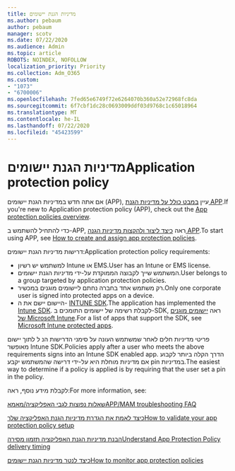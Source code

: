 ```yaml
---
title: מדיניות הגנת יישומים
ms.author: pebaum
author: pebaum
manager: scotv
ms.date: 07/22/2020
ms.audience: Admin
ms.topic: article
ROBOTS: NOINDEX, NOFOLLOW
localization_priority: Priority
ms.collection: Adm_O365
ms.custom:
- "1073"
- "6700006"
ms.openlocfilehash: 7fed65e6749f72e6264070b360a52e72968fc8da
ms.sourcegitcommit: 6f7cbf1dc28c0693009ddf03d9768c1c65018964
ms.translationtype: MT
ms.contentlocale: he-IL
ms.lasthandoff: 07/22/2020
ms.locfileid: "45423599"
---
```

# <a name="application-protection-policy"></a><span data-ttu-id="12d4c-102">מדיניות הגנת יישומים</span><span class="sxs-lookup"><span data-stu-id="12d4c-102">Application protection policy</span></span>

<span data-ttu-id="12d4c-103">אם אתה חדש במדיניות הגנת יישומים (APP), עיין [במבט כולל על מדיניות הגנת APP](https://docs.microsoft.com/intune/apps/app-protection-policy).</span><span class="sxs-lookup"><span data-stu-id="12d4c-103">If you're new to Application protection policy (APP), check out the [App protection policies overview](https://docs.microsoft.com/intune/apps/app-protection-policy).</span></span>

<span data-ttu-id="12d4c-104">כדי להתחיל להשתמש ב-APP, ראה [כיצד ליצור ולהקצות מדיניות הגנה APP](https://docs.microsoft.com/intune/app-protection-policies).</span><span class="sxs-lookup"><span data-stu-id="12d4c-104">To start using APP, see [How to create and assign app protection policies](https://docs.microsoft.com/intune/app-protection-policies).</span></span>

<span data-ttu-id="12d4c-105">דרישות מדיניות הגנת יישומים:</span><span class="sxs-lookup"><span data-stu-id="12d4c-105">Application protection policy requirements:</span></span>

- <span data-ttu-id="12d4c-106">למשתמש יש רשיון Intune או EMS.</span><span class="sxs-lookup"><span data-stu-id="12d4c-106">User has an Intune or EMS license.</span></span>
- <span data-ttu-id="12d4c-107">המשתמש שייך לקבוצה הממוקדת על-ידי מדיניות הגנת יישומים.</span><span class="sxs-lookup"><span data-stu-id="12d4c-107">User belongs to a group targeted by application protection policies.</span></span>
- <span data-ttu-id="12d4c-108">רק משתמש אחד בחברה נחתם ליישומים מוגנים במכשיר.</span><span class="sxs-lookup"><span data-stu-id="12d4c-108">Only one corporate user is signed into protected apps on a device.</span></span>
- <span data-ttu-id="12d4c-109">היישום יישם את ה- [INTUNE SDK](https://docs.microsoft.com/intune/app-sdk-get-started).</span><span class="sxs-lookup"><span data-stu-id="12d4c-109">The application has implemented the [Intune SDK](https://docs.microsoft.com/intune/app-sdk-get-started).</span></span> <span data-ttu-id="12d4c-110">לקבלת רשימה של יישומים התומכים ב-SDK, ראה [יישומים מוגנים של Microsoft Intune](https://docs.microsoft.com/intune/apps-supported-intune-apps).</span><span class="sxs-lookup"><span data-stu-id="12d4c-110">For a list of apps that support the SDK, see [Microsoft Intune protected apps](https://docs.microsoft.com/intune/apps-supported-intune-apps).</span></span>

<span data-ttu-id="12d4c-111">פריטי מדיניות חלים לאחר שמשתמש העונה על סימני הדרישות הנ ל לתוך יישום מאופשר Intune SDK.</span><span class="sxs-lookup"><span data-stu-id="12d4c-111">Policies apply after a user who meets the above requirements signs into an Intune SDK enabled app.</span></span> <span data-ttu-id="12d4c-112">הדרך הקלה ביותר לקבוע אם מדיניות מוחלת היא על-ידי דרישה שהמשתמש יקבע pin במדיניות.</span><span class="sxs-lookup"><span data-stu-id="12d4c-112">The easiest way to determine if a policy is applied is by requiring that the user set a pin in the policy.</span></span> 

<span data-ttu-id="12d4c-113">לקבלת מידע נוסף, ראה:</span><span class="sxs-lookup"><span data-stu-id="12d4c-113">For more information, see:</span></span>

[<span data-ttu-id="12d4c-114">שאלות נפוצות לגבי האפליקציה/מאמא</span><span class="sxs-lookup"><span data-stu-id="12d4c-114">APP/MAM troubleshooting FAQ</span></span>](https://docs.microsoft.com/intune/apps/troubleshoot-mam)  

[<span data-ttu-id="12d4c-115">כיצד לאמת את הגדרת מדיניות הגנת האפליקציה שלך</span><span class="sxs-lookup"><span data-stu-id="12d4c-115">How to validate your app protection policy setup</span></span>](https://docs.microsoft.com/intune/app-protection-policies-validate)

[<span data-ttu-id="12d4c-116">הבנת מדיניות הגנת האפליקציה תזמון מסירה</span><span class="sxs-lookup"><span data-stu-id="12d4c-116">Understand App Protection Policy delivery timing</span></span>](https://docs.microsoft.com/intune/app-protection-policy-delivery)  

[<span data-ttu-id="12d4c-117">כיצד לנטר מדיניות הגנת יישומים</span><span class="sxs-lookup"><span data-stu-id="12d4c-117">How to monitor app protection policies</span></span>](https://docs.microsoft.com/intune/app-protection-policies-monitor)